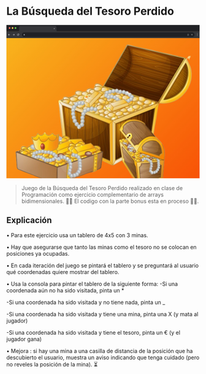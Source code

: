 # La Búsqueda del Tesoro Perdido
<center><img src="images/project3.jpg" width="600" height="400" alt="Tesoro"></center>

> Juego de la Búsqueda del Tesoro Perdido realizado en clase de Programación como ejercicio complementario de arrays bidimensionales. 🚧🚧 El codigo con la parte bonus esta en proceso 🚧🚧. 
> 
## Explicación
• Para este ejercicio usa un tablero de 4x5 con 3 minas.

•  Hay que asegurarse que tanto las minas como el tesoro no se colocan en posiciones ya ocupadas.

• En cada iteración del juego se pintará el tablero y se preguntará al usuario qué coordenadas quiere mostrar del tablero.

• Usa la consola para pintar el tablero de la siguiente forma:
-Si una coordenada aún no ha sido visitada, pinta un *

-Si una coordenada ha sido visitada y no tiene nada, pinta un _

-Si una coordenada ha sido visitada y tiene una mina, pinta una X (y mata al jugador)

-Si una coordenada ha sido visitada y tiene el tesoro, pinta un € (y el jugador gana)

• Mejora : si hay una mina a una casilla de distancia de la posición que ha descubierto el usuario, muestra un aviso indicando que tenga cuidado (pero no reveles la posición de la mina). ⏳





